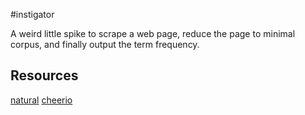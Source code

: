 #instigator

A weird little spike to scrape a web page, reduce the page to minimal corpus, and finally output the term frequency.

## Resources
[natural](https://github.com/NaturalNode/natural)
[cheerio](https://github.com/cheeriojs/cheerio)
